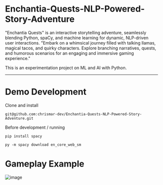 # Enchantia-Quests-NLP-Powered-Story-Adventure
"Enchantia Quests" is an interactive storytelling adventure, seamlessly blending Python, spaCy, and machine learning for dynamic, NLP-driven user interactions. 
"Embark on a whimsical journey filled with talking llamas, magical tacos, and quirky characters. Explore branching narratives, quests, and humorous scenarios for an engaging and immersive gaming experience."

This is an experimentation project on ML and AI with Python.

-------------------------------------
  
# Demo Development
Clone and install

```
git@github.com:chrismar-dev/Enchantia-Quests-NLP-Powered-Story-Adventure.git
```
Before development / running

```
pip install spacy
```
```
py -m spacy download en_core_web_sm
```
# Gameplay Example
![image](https://github.com/chrismar-dev/Enchantia-Quests-NLP-Powered-Story-Adventure/assets/55571865/d74f8c49-6aa6-4a9f-8650-589bffd1459b)
